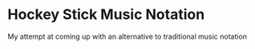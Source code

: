 # Hockey Stick Music Notation
My attempt at coming up with an alternative to traditional music notation
